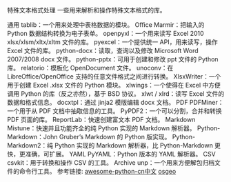 特殊文本格式处理
一些用来解析和操作特殊文本格式的库。

通用
tablib：一个用来处理中表格数据的模块。
Office
Marmir：把输入的 Python 数据结构转换为电子表单。
openpyxl：一个用来读写 Excel 2010 xlsx/xlsm/xltx/xltm 文件的库。
pyexcel：一个提供统一 API，用来读写，操作 Excel 文件的库。
python-docx：读取，查询以及修改 Microsoft Word 2007/2008 docx 文件。
python-pptx：可用于创建和修改 ppt 文件的 Python 库。
relatorio：模板化 OpenDocument 文件。
unoconv：在 LibreOffice/OpenOffice 支持的任意文件格式之间进行转换。
XlsxWriter：一个用于创建 Excel .xlsx 文件的 Python 模块。
xlwings：一个使得在 Excel 中方便调用 Python 的库（反之亦然），基于 BSD 协议。
xlwt / xlrd：读写 Excel 文件的数据和格式信息。
docxtpl：通过 jinja2 模版编辑 docx 文档。
PDF
PDFMiner：一个用于从 PDF 文档中抽取信息的工具。
PyPDF2：一个可以分割，合并和转换 PDF 页面的库。
ReportLab：快速创建富文本 PDF 文档。
Markdown
Mistune：快速并且功能齐全的纯 Python 实现的 Markdown 解析器。
Python-Markdown：John Gruber’s Markdown 的 Python 版实现。
Python-Markdown2：纯 Python 实现的 Markdown 解析器，比 Python-Markdown 更快，更准确，可扩展。
YAML
PyYAML：Python 版本的 YAML 解析器。
CSV
csvkit：用于转换和操作 CSV 的工具。
Archive
unp：一个用来方便解包归档文件的命令行工具。
参考链接:
[awesome-python-cn中文](https://github.com/jobbole/awesome-python-cn)
[osgeo](https://www.osgeo.cn/)
